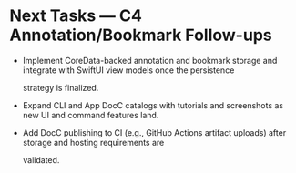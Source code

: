 # Next Tasks — C4 Annotation/Bookmark Follow-ups

- Implement CoreData-backed annotation and bookmark storage and integrate with SwiftUI view models once the persistence

  strategy is finalized.

- Expand CLI and App DocC catalogs with tutorials and screenshots as new UI and command features land.
- Add DocC publishing to CI (e.g., GitHub Actions artifact uploads) after storage and hosting requirements are

  validated.
